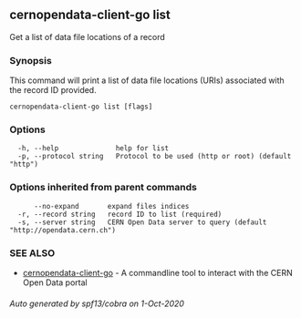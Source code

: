 ## cernopendata-client-go list

Get a list of data file locations of a record

### Synopsis

This command will print a list of data file locations
(URIs) associated with the record ID provided.

```
cernopendata-client-go list [flags]
```

### Options

```
  -h, --help              help for list
  -p, --protocol string   Protocol to be used (http or root) (default "http")
```

### Options inherited from parent commands

```
      --no-expand       expand files indices
  -r, --record string   record ID to list (required)
  -s, --server string   CERN Open Data server to query (default "http://opendata.cern.ch")
```

### SEE ALSO

* [cernopendata-client-go](cernopendata-client-go.md)	 - A commandline tool to interact with the CERN Open Data portal

###### Auto generated by spf13/cobra on 1-Oct-2020
